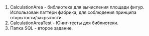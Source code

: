 1. CalculationArea - библиотека для вычисления площади фигур. Использован паттерн фабрика, для соблюдения принципа открытости/закрытости.
2. CalculationAreaTest - Юнит-тесты для библиотеки.
3. Папка SQL - второе задание. 
